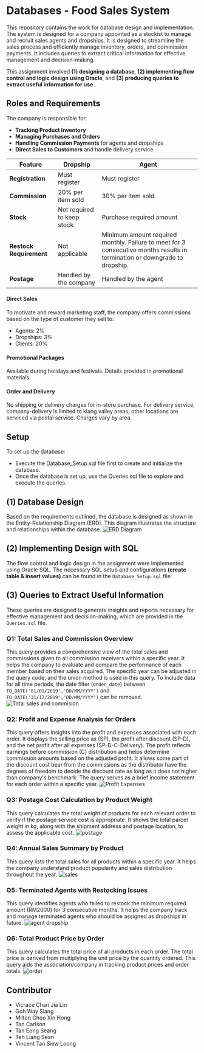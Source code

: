 # Databases - Food Sales System

This repository contains the work for database design and implementation. The system is designed for a company appointed as a stockist to manage and recruit sales agents and dropships. It is designed to streamline the sales process and efficiently manage inventory, orders, and commission payments. It includes queries to extract critical information for effective management and decision-making.

This assignment involved **(1) designing a database**, **(2) implementing flow control and logic design using Oracle**, and **(3) producing queries to extract useful information for use** . 

## **Roles and Requirements**
The company is responsible for:

- **Tracking Product Inventory**
- **Managing Purchases and Orders**
- **Handling Commission Payments** for agents and dropships
- **Direct Sales to Customers** and handle delivery service


| Feature               | Dropship                          | Agent                                |
|-----------------------|-----------------------------------|--------------------------------------|
| **Registration**      | Must register                     | Must register                        |
| **Commission**        | 20% per item sold                 | 30% per item sold                    |
| **Stock**             | Not required to keep stock        | Purchase required amount             |
| **Restock Requirement** | Not applicable                    | Minimum amount required monthly. Failure to meet for 3 consecutive months results in termination or downgrade to dropship. |
| **Postage**           | Handled by the company            | Handled by the agent                 |


#### **Direct Sales**
To motivate and reward marketing staff, the company offers commissions based on the type of customer they sell to:
  - Agents: 2%
  - Dropships: 3%
  - Clients: 20%


#### **Promotional Packages**
Available during holidays and festivals. Details provided in promotional materials.

#### **Order and Delivery** 
No shipping or delivery charges for in-store purchase. For delivery service, company-delivery is limited to klang valley areas; other locations are serviced via postal service. Charges vary by area.

## **Setup**
To set up the database:
-  Execute the Database_Setup.sql file first to create and initialize the database.
-  Once the database is set up, use the Queries.sql file to explore and execute the queries.
  
## **(1) Database Design**
Based on the requirements outlined, the database is designed as shown in the Entity-Relationship Diagram (ERD). This diagram illustrates the structure and relationships within the database.
![ERD Diagram](img/ERD_image.png)

## **(2) Implementing Design with SQL**
The flow control and logic design in the assignment were implemented using Oracle SQL. The necessary SQL setup and configurations **(create table & insert values)** can be found in the `Database_Setup.sql` file.


## **(3) Queries to Extract Useful Information**
These queries are designed to generate insights and reports necessary for effective management and decision-making, which are provided in the `Queries.sql` file. 

### **Q1: Total Sales and Commission Overview**
This query provides a comprehensive view of the total sales and commissions given to all commission receivers within a specific year. It helps the company to evaluate and compare the performance of each member based on their sales acquired. The specific year can be adjusted in the query code, and the union method is used in this query. To include data for all time periods, the date filter (`Order_date`) between `TO_DATE('01/01/2019','DD/MM/YYYY')` and `TO_DATE('31/12/2019','DD/MM/YYYY')` can be removed.
![Total sales and commision](img/sales-commission.png)

### **Q2: Profit and Expense Analysis for Orders**
This query offers insights into the profit and expenses associated with each order. It displays the selling price as (SP), the profit after discount (SP-D), and the net profit after all expenses (SP-D-C-Delivery). The profit reflects earnings before commission (C) distribution and helps determine commission amounts based on the adjusted profit. It allows some part of the discount cost bear from the commissions as the distributor have the degrees of freedom to decide the discount rate as long as it does not higher than company's benchmark. The query serves as a brief income statement for each order within a specific year. 
![Profit Expenses](img/profit-expenses.png)

### **Q3: Postage Cost Calculation by Product Weight**
This query calculates the total weight of products for each relevant order to verify if the postage service cost is appropriate. It shows the total parcel weight in kg, along with the shipment address and postage location, to assess the applicable cost.
![postage](img/postage-cost.png)

### **Q4: Annual Sales Summary by Product**
This query lists the total sales for all products within a specific year. It helps the company understand product popularity and sales distribution throughout the year. 
![sales](img/sales-product.png)

### **Q5: Terminated Agents with Restocking Issues**
This query identifies agents who failed to restock the minimum required amount (RM2000) for 3 consecutive months. It helps the company track and manage terminated agents who should be assigned as dropships in future.
![agent dropship](img/agent-dropship.png)

### **Q6: Total Product Price by Order**
This query calculates the total price of all products in each order. The total price is derived from multiplying the unit price by the quantity ordered. This query aids the association/company in tracking product prices and order totals.
![order](img/order-price.png)

## Contributor
  - Vicrace Chan Jia Lin
  - Goh Way Siang
  - Milton Choo Xin Hong
  - Tan Carlson
  - Tan Eong Seang
  - Teh Liang Sean
  - Vincent Tan Siew Loong

